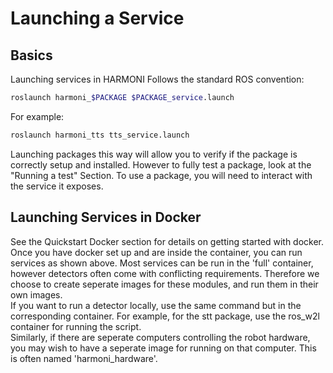 # Launching a Service 

## Basics

Launching services in HARMONI Follows the standard ROS convention:
```bash
roslaunch harmoni_$PACKAGE $PACKAGE_service.launch
```
For example:
```bash
roslaunch harmoni_tts tts_service.launch
```
Launching packages this way will allow you to verify if the package is correctly setup and installed. However to fully test a package, look at the "Running a test" Section. To use a package, you will need to interact with the service it exposes.

## Launching Services in Docker
See the Quickstart Docker section for details on getting started with docker. Once you have docker set up and are inside the container, you can run services as shown above.
Most services can be run in the 'full' container, however detectors often come with conflicting requirements. Therefore we choose to create seperate images for these modules, and run them in their own images.  
If you want to run a detector locally, use the same command but in the corresponding container. For example, for the stt package, use the ros_w2l container for running the script.  
Similarly, if there are seperate computers controlling the robot hardware, you may wish to have a seperate image for running on that computer. This is often named 'harmoni_hardware'.

